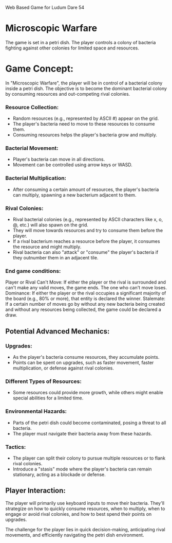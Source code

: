 Web Based Game for Ludum Dare 54

# Microscopic Warfare
The game is set in a petri dish. The player controls a colony of bacteria fighting against other colonies for limited space and resources.

# Game Concept:
In "Microscopic Warfare", the player will be in control of a bacterial colony inside a petri dish. The objective is to become the dominant bacterial colony by consuming resources and out-competing rival colonies.
### Resource Collection:
* Random resources (e.g., represented by ASCII #) appear on the grid.
* The player's bacteria need to move to these resources to consume them.
* Consuming resources helps the player's bacteria grow and multiply.

### Bacterial Movement:
* Player's bacteria can move in all directions.
* Movement can be controlled using arrow keys or WASD.

### Bacterial Multiplication:
* After consuming a certain amount of resources, the player's bacteria can multiply, spawning a new bacterium adjacent to them.

### Rival Colonies:
* Rival bacterial colonies (e.g., represented by ASCII characters like x, o, @, etc.) will also spawn on the grid.
* They will move towards resources and try to consume them before the player.
* If a rival bacterium reaches a resource before the player, it consumes the resource and might multiply.
* Rival bacteria can also "attack" or "consume" the player's bacteria if they outnumber them in an adjacent tile.

### End game conditions:
Player or Rival Can't Move: If either the player or the rival is surrounded and can't make any valid moves, the game ends. The one who can't move loses.
Dominance: If either the player or the rival occupies a significant majority of the board (e.g., 80% or more), that entity is declared the winner.
Stalemate: If a certain number of moves go by without any new bacteria being created and without any resources being collected, the game could be declared a draw.

## Potential Advanced Mechanics:
### Upgrades:
* As the player's bacteria consume resources, they accumulate points.
* Points can be spent on upgrades, such as faster movement, faster multiplication, or defense against rival colonies.

### Different Types of Resources:
* Some resources could provide more growth, while others might enable special abilities for a limited time.

### Environmental Hazards:
* Parts of the petri dish could become contaminated, posing a threat to all bacteria.
* The player must navigate their bacteria away from these hazards.

### Tactics:
* The player can split their colony to pursue multiple resources or to flank rival colonies.
* Introduce a "stasis" mode where the player's bacteria can remain stationary, acting as a blockade or defense.

## Player Interaction:
The player will primarily use keyboard inputs to move their bacteria. They'll strategize on how to quickly consume resources, when to multiply, when to engage or avoid rival colonies, and how to best spend their points on upgrades.

The challenge for the player lies in quick decision-making, anticipating rival movements, and efficiently navigating the petri dish environment.